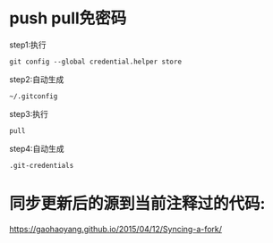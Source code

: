 <!--
 * @Author: your name
 * @Date: 2020-06-09 10:20:20
 * @LastEditTime: 2021-03-22 14:57:19
 * @LastEditors: Please set LastEditors
 * @Description: In User Settings Edit
 * @FilePath: /DeepCTR/笔记/git操作指南.md
--> 
# push pull免密码
step1:执行

```git config --global credential.helper store```

step2:自动生成

```~/.gitconfig```

step3:执行

```pull```

step4:自动生成

```.git-credentials```



# 同步更新后的源到当前注释过的代码: 
https://gaohaoyang.github.io/2015/04/12/Syncing-a-fork/